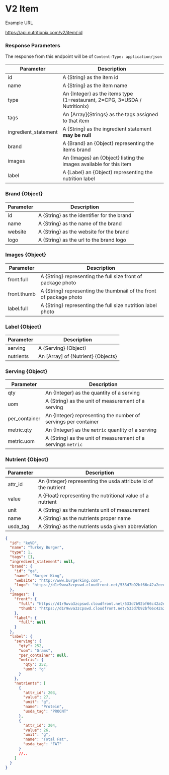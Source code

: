 V2 Item
========================

Example URL

https://api.nutritionix.com/v2/item/:id

### Response Parameters

The response from this endpoint will be of `Content-Type: application/json`<br>

| Parameter            | Description                          |
|----------------------|--------------------------------------|
| id                   | A {String} as the item id |
| name                 | A {String} as the item name |
| type                 | An {Integer} as the items type (1=restaurant, 2=CPG, 3=USDA / Nutritionix) |
| tags                 | An [Array]{Strings} as the tags assigned to that item |
| ingredient_statement | A {String} as the ingredient statement **may be null** |
| brand                | A {Brand} an {Object} representing the items brand |
| images               | An {Images} an {Object} listing the images available for this item |
| label                | A {Label} an {Object} representing the nutrition label |


### Brand {Object}

| Parameter      | Description                          |
|----------------|--------------------------------------|
| id             | A {String} as the identifier for the brand |  
| name           | A {String} as the name of the brand |  
| website        | A {String} as the website for the brand |  
| logo           | A {String} as the url to the brand logo |  


### Images {Object}

| Parameter      | Description                          |
|----------------|--------------------------------------|
| front.full     | A {String} representing the full size front of package photo |
| front.thumb    | A {String} representing the thumbnail of the front of package photo |
| label.full     | A {String} representing the full size nutrition label photo |

### Label {Object}

| Parameter      | Description                          |
|----------------|--------------------------------------|
| serving        | A {Serving} {Object}                 |
| nutrients      | An [Array] of {Nutrient} {Objects}   |

### Serving {Object}

| Parameter      | Description                          |
|----------------|--------------------------------------|
| qty            | An {Integer} as the quantity of a serving |
| uom            | A {String} as the unit of measurement of a serving |
| per_container  | An {Integer} representing the number of servings per container |
| metric.qty     | An {Integer} as the `metric` quantity of a serving |
| metric.uom     | A {String} as the unit of measurement of a servings `metric` |

### Nutrient {Object}

| Parameter      | Description                          |
|----------------|--------------------------------------|
| attr_id        | An {Integer} representing the usda attribute id of the nutrient |
| value          | A {Float} representing the nutritional value of a nutrient |
| unit           | A {String} as the nutrients unit of measurement |
| name           | A {String} as the nutrients proper name |
| usda_tag       | A {String} as the nutrients usda given abbreviation |

```json
{
  "id": "keVD",
  "name": "Turkey Burger",
  "type": 1,
  "tags": [],
  "ingredient_statement": null,
  "brand": {
    "id": "ga",
    "name": "Burger King",
    "website": "http://www.burgerking.com",
    "logo": "https://d1r9wva3zcpswd.cloudfront.net/533d7b92bf66c42a2eec2a94.png"
  },
  "images": {
    "front": {
      "full": "https://d1r9wva3zcpswd.cloudfront.net/533d7b92bf66c42a2eec2a94.png",
      "thumb": "https://d1r9wva3zcpswd.cloudfront.net/533d7b92bf66c42a2eec2a94.png"
    },
    "label": {
      "full": null
    }
  },
  "label": {
    "serving": {
      "qty": 252,
      "uom": "Grams",
      "per_container": null,
      "metric": {
        "qty": 252,
        "uom": "g"
      }
    },
    "nutrients": [
      {
        "attr_id": 203,
        "value": 27,
        "unit": "g",
        "name": "Protein",
        "usda_tag": "PROCNT"
      },
      {
        "attr_id": 204,
        "value": 26,
        "unit": "g",
        "name": "Total Fat",
        "usda_tag": "FAT"
      }
      //..
    ]
  }
}
```